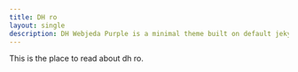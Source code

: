 ```yaml
---
title: DH ro
layout: single
description: DH Webjeda Purple is a minimal theme built on default jekyll theme. It is very light highly customizable. Suitable for minimal blogs.
---
```



This is the place to read about dh ro.
 
